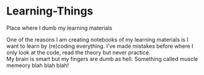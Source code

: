 # Learning-Things
Place where I dumb my learning materials 

One of the reasons I am creating notebooks of my learning materials is I want to learn by (re)coding everything. 
I've made mistakes before where I only look at the code, read the theory but never practice.  
My brain is smart but my fingers are dumb as hell. Something called muscle memeory blah blah blah! 